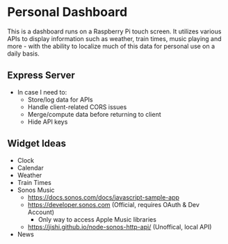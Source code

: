 # Personal Dashboard

This is a dashboard runs on a Raspberry Pi touch screen. It utilizes various APIs to display information such as weather, train times, music playing and more - with the ability to localize much of this data for personal use on a daily basis.


## Express Server
- In case I need to:
  - Store/log data for APIs
  - Handle client-related CORS issues
  - Merge/compute data before returning to client
  - Hide API keys


## Widget Ideas
- Clock
- Calendar
- Weather
- Train Times
- Sonos Music
  - https://docs.sonos.com/docs/javascript-sample-app
  - https://developer.sonos.com (Official, requires OAuth & Dev Account)
    - Only way to access Apple Music libraries
  - https://jishi.github.io/node-sonos-http-api/ (Unoffical, local API)
- News

